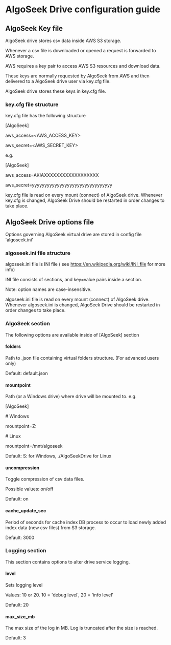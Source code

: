 # AlgoSeek Drive configuration guide

## AlgoSeek Key file

AlgoSeek drive stores csv data inside AWS S3 storage. 

Whenever a csv file is downloaded or opened a request is forwarded to AWS storage.

AWS requires a key pair to access AWS S3 resources and download data.

These keys are normally requested by AlgoSeek from AWS and then delivered to a AlgoSeek drive user via key.cfg file.

AlgoSeek drive stores these keys in key.cfg file.

### key.cfg file structure

key.cfg file has the following structure

\[AlgoSeek\]

aws_access=\<AWS_ACCESS_KEY\>

aws_secret=\<AWS_SECRET_KEY\>

e.g.

\[AlgoSeek\]

aws_access=AKIAXXXXXXXXXXXXXXXXXX

aws_secret=yyyyyyyyyyyyyyyyyyyyyyyyyyyyyyyy

key.cfg file is read on every mount (connect) of AlgoSeek drive.
Whenever key.cfg is changed, AlgoSeek Drive should be restarted in order changes to take place.

## AlgoSeek Drive options file

Options governing AlgoSeek virtual drive are stored in config file 'algoseek.ini'

### algoseek.ini file structure

algoseek.ini file is INI file ( see https://en.wikipedia.org/wiki/INI_file for more info)

INI file consists of sections, and key=value pairs inside a section.

Note: option names are case-insensitive.

algoseek.ini file is read on every mount (connect) of AlgoSeek drive. 
Whenever algoseek.ini is changed, AlgoSeek Drive should be restarted in order changes to take place.

### AlgoSeek section

The following options are available inside of \[AlgoSeek\] section

#### folders
Path to .json file containing virtual folders structure. (For advanced users only)

Default: default.json

#### mountpoint
Path (or a Windows drive) where drive will be mounted to. e.g.

\[AlgoSeek\]

\# Windows

mountpoint=Z: 

\# Linux

mountpoint=/mnt/algoseek 

Default: S: for Windows, ./AlgoSeekDrive for Linux

#### uncompression
Toggle compression of csv data files. 

Possible values: on/off

Default: on

#### cache_update_sec
Period of seconds for cache index DB process to occur to load newly added index data (new csv files) from S3 storage.

Default: 3000 

### Logging section

This section contains options to alter drive service logging.

#### level
Sets logging level

Values: 10 or 20. 10 = 'debug level', 20 = 'info level'

Default: 20

#### max_size_mb
The max size of the log in MB. Log is truncated after the size is reached.

Default: 3
